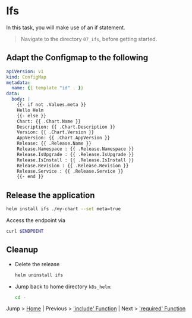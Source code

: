 # Ifs

In this task, you will make use of an if statement.

> Navigate to the directory `07_ifs`, before getting started.

## Adapt the Configmap to the following

```yaml
apiVersion: v1
kind: ConfigMap
metadata:
  name: {{ template "id" . }}
data:
  body: |
    {{- if not .Values.meta }}
    Hello Helm
    {{- else }}
    Chart: {{ .Chart.Name }}
    Description: {{ .Chart.Description }}
    Version: {{ .Chart.Version }}
    AppVersion: {{ .Chart.AppVersion }}
    Release: {{ .Release.Name }}
    Release.Namespace : {{ .Release.Namespace }}
    Release.IsUpgrade : {{ .Release.IsUpgrade }}
    Release.IsInstall : {{ .Release.IsInstall }}
    Release.Revision : {{ .Release.Revision }}
    Release.Service : {{ .Release.Service }}
    {{- end }}
```

## Release the application

```bash
helm install ifs ./my-chart --set meta=true
```

Access the endpoint via 
```bash
curl $ENDPOINT
```

## Cleanup
* Delete the release
  ```bash
  helm uninstall ifs
  ```
* Jump back to home directory `k8s_helm`:
  ```bash
  cd -
  ```

Jump > [Home](../README.md) | Previous > ['include' Function](../06_includes/README.md) | Next > ['required' Function](../08_required/README.md)